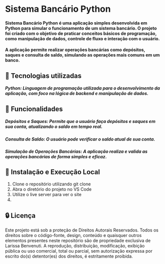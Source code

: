 # Sistema Bancário Python
#### **Sistema Bancário Python** é uma aplicação simples desenvolvida em **Python** para simular o funcionamento de um sistema bancário. O projeto foi criado com o objetivo de praticar conceitos básicos de programação, como manipulação de dados, controle de fluxo e interação com o usuário.

#### A aplicação permite realizar operações bancárias como depósitos, saques e consulta de saldo, simulando as operações mais comuns em um banco.

## 🚀 Tecnologias utilizadas
##### **Python**: Linguagem de programação utilizada para o desenvolvimento da aplicação, com foco na lógica de backend e manipulação de dados.

## 🔎 Funcionalidades
##### Depósitos e Saques: Permite que o usuário faça depósitos e saques em sua conta, atualizando o saldo em tempo real.

##### Consulta de Saldo: O usuário pode verificar o saldo atual de sua conta.

##### Simulação de Operações Bancárias: A aplicação realiza e valida as operações bancárias de forma simples e eficaz.

## 📂 Instalação e Execução Local
1. Clone o repositório utilizando git clone
2. Abra o diretório do projeto no VS Code
3. Utilize o live server para ver o site
4. 
## 🔒 Licença
Este projeto está sob a proteção de Direitos Autorais Reservados. Todos os direitos sobre o código-fonte, design, conteúdo e quaisquer outros elementos presentes neste repositório são de propriedade exclusiva de Larissa Benvenuti. A reprodução, distribuição, modificação, exibição pública ou uso comercial, total ou parcial, sem autorização expressa por escrito do(s) detentor(es) dos direitos, é estritamente proibida.
